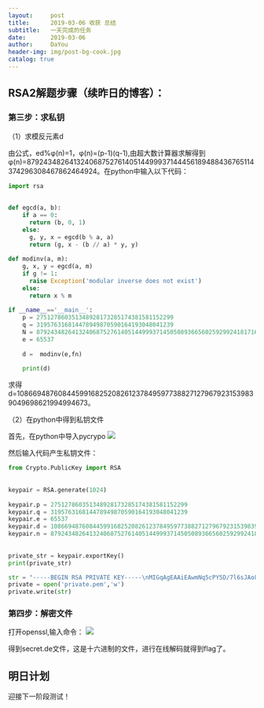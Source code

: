```yaml
---
layout:     post
title:      2019-03-06 收获 总结
subtitle:   一天完成的任务
date:       2019-03-06
author:     DaYou
header-img: img/post-bg-cook.jpg
catalog: true
---
```





## RSA2解题步骤（续昨日的博客）：


### 第三步：求私钥
（1）求模反元素d

由公式，ed%φ(n)=1，φ(n)=(p-1)(q-1),由超大数计算器求解得到φ(n)=87924348264132406875276140514499937144456189488436765114374296308467862464924。在python中输入以下代码：
```python
import rsa
 
 
def egcd(a, b):
    if a == 0:
      return (b, 0, 1)
    else:
      g, y, x = egcd(b % a, a)
      return (g, x - (b // a) * y, y)
 
def modinv(a, m):
    g, x, y = egcd(a, m)
    if g != 1:
      raise Exception('modular inverse does not exist')
    else:
      return x % m
 
if __name__=='__main__':
    p = 275127860351348928173285174381581152299
    q = 319576316814478949870590164193048041239
    N = 87924348264132406875276140514499937145050893665602592992418171647042491658461
    e = 65537
 
    d =  modinv(e,fn)
 
    print(d)

```
求得d=10866948760844599168252082612378495977388271279679231539839049698621994994673。


（2）在python中得到私钥文件


首先，在python中导入pycrypo
![](https://wxt.sinaimg.cn/mw1024/0079f8Holy1g0teivevohj30ik093wed.jpg?tags=%5B%5D)

然后输入代码产生私钥文件：
```python
from Crypto.PublicKey import RSA
 
 
keypair = RSA.generate(1024)
 
keypair.p = 275127860351348928173285174381581152299
keypair.q = 319576316814478949870590164193048041239
keypair.e = 65537
keypair.d = 10866948760844599168252082612378495977388271279679231539839049698621994994673
keypair.n = 87924348264132406875276140514499937145050893665602592992418171647042491658461
 
 
private_str = keypair.exportKey()
print(private_str)


```
```python
str = "-----BEGIN RSA PRIVATE KEY-----\nMIGqAgEAAiEAwmNq5cPY5D/7l6sJAo8arGwL9s09cOvKKBv/6X++MN0CAwEAAQIg\nGAZ5m9RM5kkSK3i0MGDHhvi3f7FZPghC2gY7oNhyi/ECEQDO+7LPfhipjr7cNuPn\nw7ArAhEA8Gwo6RyJIrnCNuI1YMCXFwIRAJulRkclqWIHx5pNZIAp9VUCEGjeJLIZ\nek+lSut5m+LJ3p0CEDRBEd7C622/wt1+58xOIfE=\n-----END RSA PRIVATE KEY-----"
private = open('private.pem','w')
private.write(str)

```



### 第四步：解密文件
打开openssl,输入命令：
![](https://wx1.sinaimg.cn/mw1024/0079f8Holy1g0teivhlx9j30im01ogle.jpg)

得到secret.de文件，这是十六进制的文件，进行在线解码就得到flag了。

## 明日计划
迎接下一阶段测试！